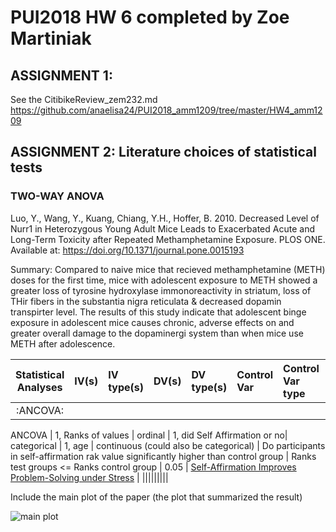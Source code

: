 # PUI2018 HW 6 completed by Zoe Martiniak

## ASSIGNMENT 1:
See the CitibikeReview_zem232.md https://github.com/anaelisa24/PUI2018_amm1209/tree/master/HW4_amm1209

## ASSIGNMENT 2: Literature choices of statistical tests

### TWO-WAY ANOVA
Luo, Y., Wang, Y., Kuang, Chiang, Y.H., Hoffer, B. 2010. Decreased Level of Nurr1 in Heterozygous Young Adult Mice Leads to Exacerbated Acute and Long-Term Toxicity after Repeated Methamphetamine Exposure. PLOS ONE. Available at: https://doi.org/10.1371/journal.pone.0015193 

Summary: Compared to naive mice that recieved methamphetamine (METH) doses for the first time, mice with adolescent exposure to METH showed a greater loss of tyrosine hydroxylase immonoreactivity in striatum, loss of THir fibers in the substantia nigra reticulata & decreased dopamin transpirter level. The results of this study indicate that adolescent binge exposure in adolescent mice causes chronic, adverse effects on and greater overall damage to the dopaminergi system than when mice use METH after adolescence.

| **Statistical Analyses**	|  **IV(s)**  |  **IV type(s)** |  **DV(s)**  |  **DV type(s)**  |  **Control Var** | **Control Var type**  | **Question to be answered** | **_H0_** | **alpha** | **link to paper**| 
|:----------:|:----------|:------------|:-------------|:-------------|:------------|:------------- |:------------------|:----:|:-------:|:-------|
|:ANCOVA:|

ANCOVA	| 1, Ranks of values | ordinal | 1, did Self Affirmation or no| categorical | 1, age | continuous (could also be categorical) | 	Do participants in self-affirmation rak  value significantly higher than control group | Ranks test groups <= Ranks control group | 0.05 | [Self-Affirmation Improves Problem-Solving under Stress](http://journals.plos.org/plosone/article?id=10.1371/journal.pone.0062593) |
  |||||||||
  
  
  Include the main plot of the paper (the plot that summarized the result)
  
![main plot](ancovaplosone.png)
